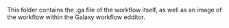 This folder contains the .ga file of the workflow itself, as well as an image of the workflow within the Galaxy workflow edditor.

